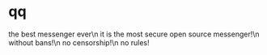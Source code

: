 # qq
the best messenger ever\n
it is the most secure open source messenger!\n
without bans!\n
no censorship!\n
no rules!
